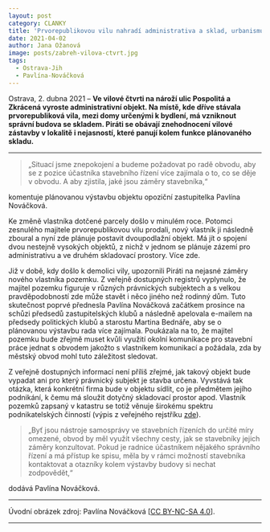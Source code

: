 ```yaml
---
layout: post
category: CLANKY
title: 'Prvorepublikovou vilu nahradí administrativa a sklad, urbanismus ve vilové čtvrti v Ostravě-Zábřehu dostává na frak'
date: 2021-04-02
author: Jana Ožanová
image: posts/zabreh-vilova-ctvrt.jpg
tags:
  - Ostrava-Jih 
  - Pavlína-Nováčková
---
```


Ostrava, 2. dubna 2021 – **Ve vilové čtvrti na nároží ulic Pospolitá a Zkrácená vyroste administrativní objekt. Na místě, kde dříve stávala prvorepubliková vila, mezi domy určenými k bydlení, má vzniknout správní budova se skladem. Piráti se obávají znehodnocení vilové zástavby v lokalitě i nejasností, které panují kolem funkce plánovaného skladu.**

<hr />

>„Situací jsme znepokojení a budeme požadovat po radě obvodu, aby se z pozice účastníka stavebního řízení více zajímala o to, co se děje v obvodu. A aby zjistila, jaké jsou záměry stavebníka,“ 

komentuje plánovanou výstavbu objektu opoziční zastupitelka Pavlína Nováčková.

Ke změně vlastníka dotčené parcely došlo v minulém roce. Potomci zesnulého majitele prvorepublikovou vilu prodali, nový vlastník ji následně zboural a nyní zde plánuje postavit dvoupodlažní objekt. Má jít o spojení dvou nestejně vysokých objektů, z nichž v jednom se plánuje zázemí pro administrativu a ve druhém skladovací prostory. Více zde.

Již v době, kdy došlo k demolici vily, upozornili Piráti na nejasné záměry nového vlastníka pozemku. Z veřejně dostupných registrů vyplynulo, že majitel pozemku figuruje v různých právnických subjektech a s velkou pravděpodobností zde může stavět i něco jiného než rodinný dům. Tuto skutečnost poprvé přednesla Pavlína Nováčková začátkem prosince na schůzi předsedů zastupitelských klubů a následně apelovala e-mailem na předsedy politických klubů a starostu Martina Bednáře, aby se o plánovanou výstavbu rada více zajímala. Poukázala na to, že majitel pozemku bude zřejmě muset kvůli využití okolní komunikace pro stavební práce jednat s obvodem jakožto s vlastníkem komunikací a požádala, zda by městský obvod mohl tuto záležitost sledovat.

Z veřejně dostupných informací není příliš zřejmé, jak takový objekt bude vypadat ani pro který právnický subjekt je stavba určena. Vyvstává tak otázka, která konkrétní firma bude v objektu sídlit, co je předmětem jejího podnikání, k čemu má sloužit dotyčný skladovací prostor apod. Vlastník pozemků zapsaný v katastru se totiž věnuje širokému spektru podnikatelských činností (výpis z veřejného rejstříku [zde](https://www.podnikatel.cz/rejstrik/osoby/petr-bernatik-213679/)).

>„Byť jsou nástroje samosprávy ve stavebních řízeních do určité míry omezené, obvod by měl využít všechny cesty, jak se stavebníky jejich záměry konzultovat. Pokud je radnice účastníkem nějakého správního řízení a má přístup ke spisu, měla by v rámci možností stavebníka kontaktovat a otazníky kolem výstavby budovy si nechat zodpovědět,“ 

dodává Pavlína Nováčková.

---

Úvodní obrázek zdroj: Pavlína Nováčková \[[CC BY-NC-SA 4.0](https://creativecommons.org/licenses/by-nc-sa/4.0/deed.cs)\].

- - -


